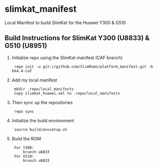 slimkat_manifest
================

Local Manifest to build SlimKat for the Huawei Y300 & G510

Build Instructions for SlimKat Y300 (U8833)  & G510 (U8951)
-----------------------------------------------------------------------------

1. Initialize repo using the SlimKat manifest (CAF branch)
    
        repo init -u git://github.com/SlimRoms/platform_manifest.git -b kk4.4-caf

2. Add my local manifest

        mkdir .repo/local_manifests
        Copy slimkat_huawei.xml to .repo/local_manifests

3. Then sync up the repositories
 
        repo sync

4. Initialize the build environment

        source build/envsetup.sh
    
5. Build the ROM

        For Y300:
            brunch u8833
        For G510:
            brunch u8833
